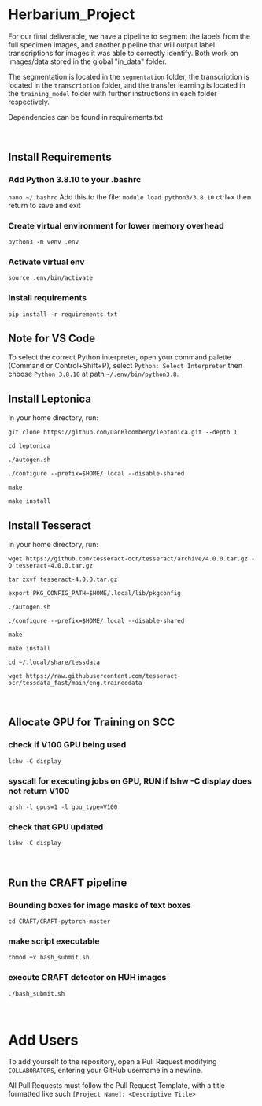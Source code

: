 # Herbarium_Project

For our final deliverable, we have a pipeline to segment the labels from the full specimen images, and another pipeline that will output label transcriptions
for images it was able to correctly identify. Both work on images/data stored in the global "in_data" folder. 

The segmentation is located in the `segmentation` folder, the transcription is located in the `transcription` folder, and the transfer learning is located in the `training_model` folder with further instructions in each
folder respectively. 

Dependencies can be found in requirements.txt

<br />

## Install Requirements
### Add Python 3.8.10 to your .bashrc
`nano ~/.bashrc`
Add this to the file: `module load python3/3.8.10`
ctrl+x then return to save and exit
### Create virtual environment for lower memory overhead
`python3 -m venv .env`
### Activate virtual env
`source .env/bin/activate`
### Install requirements
`pip install -r requirements.txt`

## Note for VS Code
To select the correct Python interpreter, open your command palette (Command or Control+Shift+P), select `Python: Select Interpreter` then choose `Python 3.8.10` at path `~/.env/bin/python3.8`.

## Install Leptonica
In your home directory, run:

`git clone https://github.com/DanBloomberg/leptonica.git --depth 1`

`cd leptonica`

`./autogen.sh`

`./configure --prefix=$HOME/.local --disable-shared`

`make`

`make install`

## Install Tesseract
In your home directory, run:

`wget https://github.com/tesseract-ocr/tesseract/archive/4.0.0.tar.gz -O tesseract-4.0.0.tar.gz`

`tar zxvf tesseract-4.0.0.tar.gz`

`export PKG_CONFIG_PATH=$HOME/.local/lib/pkgconfig`

`./autogen.sh`

`./configure --prefix=$HOME/.local --disable-shared`

`make`

`make install`

`cd ~/.local/share/tessdata`

`wget https://raw.githubusercontent.com/tesseract-ocr/tessdata_fast/main/eng.traineddata`


<br />

## Allocate GPU for Training on SCC
### check if V100 GPU being used
`lshw -C display`
### syscall for executing jobs on GPU, RUN if lshw -C display does not return V100
`qrsh -l gpus=1 -l gpu_type=V100`
### check that GPU updated
`lshw -C display`

<br/>

## Run the CRAFT pipeline
### Bounding boxes for image masks of text boxes
`cd CRAFT/CRAFT-pytorch-master`
### make script executable
`chmod +x bash_submit.sh`
### execute CRAFT detector on HUH images
`./bash_submit.sh`

<br/>

# Add Users
To add yourself to the repository, open a Pull Request modifying `COLLABORATORS`, entering your GitHub username in a newline.

All Pull Requests must follow the Pull Request Template, with a title formatted like such `[Project Name]: <Descriptive Title>`
